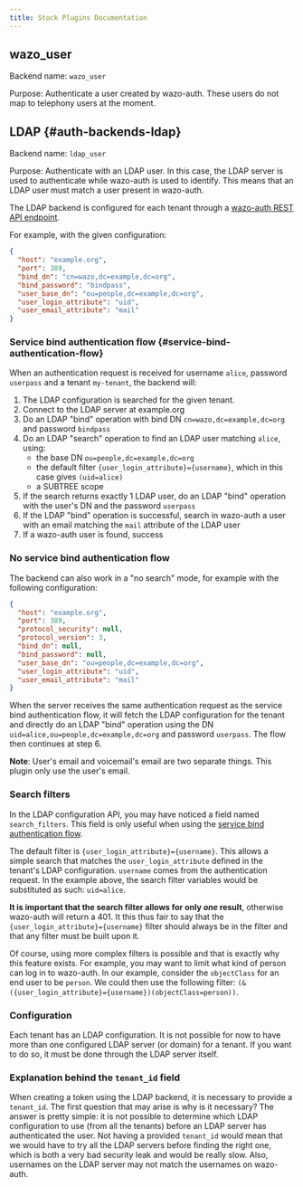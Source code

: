 ```yaml
---
title: Stock Plugins Documentation
---
```


## wazo_user

Backend name: `wazo_user`

Purpose: Authenticate a user created by wazo-auth. These users do not map to telephony users at the
moment.

## LDAP {#auth-backends-ldap}

Backend name: `ldap_user`

Purpose: Authenticate with an LDAP user. In this case, the LDAP server is used to authenticate while
wazo-auth is used to identify. This means that an LDAP user must match a user present in wazo-auth.

The LDAP backend is configured for each tenant through a
[wazo-auth REST API endpoint](/documentation/api/authentication.html#operation/updateLDAPBackendConfig).

For example, with the given configuration:

```json
{
  "host": "example.org",
  "port": 389,
  "bind_dn": "cn=wazo,dc=example,dc=org",
  "bind_password": "bindpass",
  "user_base_dn": "ou=people,dc=example,dc=org",
  "user_login_attribute": "uid",
  "user_email_attribute": "mail"
}
```

### Service bind authentication flow {#service-bind-authentication-flow}

When an authentication request is received for username `alice`, password `userpass` and a tenant
`my-tenant`, the backend will:

1. The LDAP configuration is searched for the given tenant.
2. Connect to the LDAP server at example.org
3. Do an LDAP "bind" operation with bind DN `cn=wazo,dc=example,dc=org` and password `bindpass`
4. Do an LDAP "search" operation to find an LDAP user matching `alice`, using:
   - the base DN `ou=people,dc=example,dc=org`
   - the default filter `{user_login_attribute}={username}`, which in this case gives `(uid=alice)`
   - a SUBTREE scope
5. If the search returns exactly 1 LDAP user, do an LDAP "bind" operation with the user's DN and the
   password `userpass`
6. If the LDAP "bind" operation is successful, search in wazo-auth a user with an email matching the
   `mail` attribute of the LDAP user
7. If a wazo-auth user is found, success

### No service bind authentication flow

The backend can also work in a "no search" mode, for example with the following configuration:

```json
{
  "host": "example.org",
  "port": 389,
  "protocol_security": null,
  "protocol_version": 3,
  "bind_dn": null,
  "bind_password": null,
  "user_base_dn": "ou=people,dc=example,dc=org",
  "user_login_attribute": "uid",
  "user_email_attribute": "mail"
}
```

When the server receives the same authentication request as the service bind authentication flow, it
will fetch the LDAP configuration for the tenant and directly do an LDAP "bind" operation using the
DN `uid=alice,ou=people,dc=example,dc=org` and password `userpass`. The flow then continues at
step 6.

**Note**: User's email and voicemail's email are two separate things. This plugin only use the
user's email.

### Search filters

In the LDAP configuration API, you may have noticed a field named `search_filters`. This field is
only useful when using the [service bind authentication flow](#service-bind-authentication-flow).

The default filter is `{user_login_attribute}={username}`. This allows a simple search that matches
the `user_login_attribute` defined in the tenant's LDAP configuration. `username` comes from the
authentication request. In the example above, the search filter variables would be substituted as
such: `uid=alice`.

**It is important that the search filter allows for only _one_ result**, otherwise wazo-auth will
return a 401. It this thus fair to say that the `{user_login_attribute}={username}` filter should
always be in the filter and that any filter must be built upon it.

Of course, using more complex filters is possible and that is exactly why this feature exists. For
example, you may want to limit what kind of person can log in to wazo-auth. In our example, consider
the `objectClass` for an end user to be `person`. We could then use the following filter:
`(&({user_login_attribute}={username})(objectClass=person))`.

### Configuration

Each tenant has an LDAP configuration. It is not possible for now to have more than one configured
LDAP server (or domain) for a tenant. If you want to do so, it must be done through the LDAP server
itself.

### Explanation behind the `tenant_id` field

When creating a token using the LDAP backend, it is necessary to provide a `tenant_id`. The first
question that may arise is why is it necessary? The answer is pretty simple: it is not possible to
determine which LDAP configuration to use (from all the tenants) before an LDAP server has
authenticated the user. Not having a provided `tenant_id` would mean that we would have to try all
the LDAP servers before finding the right one, which is both a very bad security leak and would be
really slow. Also, usernames on the LDAP server may not match the usernames on wazo-auth.
